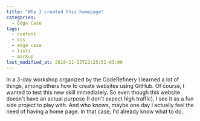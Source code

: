 ```yaml
---
title: "Why I created this homepage"
categories:
  - Edge Case
tags:
  - content
  - css
  - edge case
  - lists
  - markup
last_modified_at: 2019-11-23T22:25:52-05:00
---
```


In a 3-day workshop organized by the CodeRefinery I learned a lot of things, among others how to create websites using GitHub. Of course, I wanted to test this new skill immediately. So even though this website doesn't have an actual purpose (I don't expect high traffic), I see it as a fun side project to play with. And who knows, maybe one day I actually feel the need of having a home page. In that case, I'd already know what to do..
